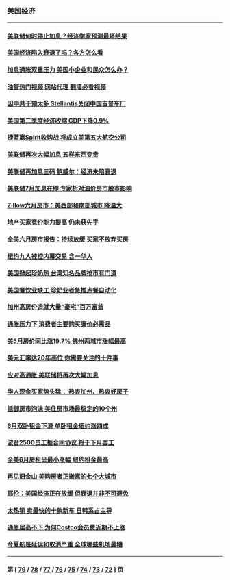 ### 美国经济
---
#### [美联储何时停止加息？经济学家预测最坏结果](../../pages/ncid1078158/n13791306.md?07291245) 
#### [美国经济陷入衰退了吗？各方怎么看](../../pages/ncid1078158/n13791167.md?07291245) 
#### [加息通胀双重压力 美国小企业和民众怎么办？](../../pages/ncid1078158/n13791154.md?07291245) 
#### [油管热门视频 网站代理 翻墙必看视频](http://209.222.30.114:81/youtube.html?07291245)
#### [因中共干预太多 Stellantis关闭中国吉普车厂](../../pages/ncid1078158/n13791107.md?07291245) 
#### [美国第二季度经济收缩 GDP下降0.9%](../../pages/ncid1078158/n13791046.md?07291245) 
#### [捷蓝赢Spirit收购战 将成立美第五大航空公司](../../pages/ncid1078158/n13790940.md?07291245) 
#### [美联储再次大幅加息 五样东西变贵](../../pages/ncid1078158/n13790334.md?07291245) 
#### [美联储再加息三码 鲍威尔：经济未陷衰退](../../pages/ncid1078158/n13790265.md?07291245) 
#### [美联储7月加息在即 专家析对油价房市股市影响](../../pages/ncid1078158/n13790209.md?07291245) 
#### [Zillow六月房市：美西部和南部城市 降温大](../../pages/ncid1078158/n13789839.md?07291245) 
#### [地产买家竞价能力提高 仍未获先手](../../pages/ncid1078158/n13789813.md?07291245) 
#### [全美六月房市报告：持续放缓 买家不放弃买房](../../pages/ncid1078158/n13789828.md?07291245) 
#### [纽约九人被控内幕交易 含一华人](../../pages/ncid1078158/n13789773.md?07291245) 
#### [美国掀起珍奶热 台湾知名品牌抢市有门道](../../pages/ncid1078158/n13789782.md?07291245) 
#### [美国餐饮业缺工 珍奶业者急推点餐自动化](../../pages/ncid1078158/n13789775.md?07291245) 
#### [加州高房价造就大量“豪宅”百万富翁](../../pages/ncid1078158/n13789685.md?07291245) 
#### [通胀压力下 消费者主要购买廉价必需品](../../pages/ncid1078158/n13789622.md?07291245) 
#### [美5月房价同比涨19.7% 佛州两城市涨幅最高](../../pages/ncid1078158/n13789550.md?07291245) 
#### [美元汇率达20年高位 你需要关注的十件事](../../pages/ncid1078158/n13788920.md?07291245) 
#### [应对高通胀 美联储将再次大幅加息](../../pages/ncid1078158/n13788963.md?07291245) 
#### [华人现金买家势头猛： 热衷加州、热衷好房子](../../pages/ncid1078158/n13788942.md?07291245) 
#### [抵御房市泡沫 美住房市场最稳定的10个州](../../pages/ncid1078158/n13784110.md?07291245) 
#### [6月双卧租金下滑 单卧租金纽约涨四成](../../pages/ncid1078158/n13788474.md?07291245) 
#### [波音2500员工拒合同协议 将于下月罢工](../../pages/ncid1078158/n13788496.md?07291245) 
#### [全美6月房租呈最小涨幅 纽约租金最高](../../pages/ncid1078158/n13788452.md?07291245) 
#### [再见旧金山 美购房者正搬离的七个大城市](../../pages/ncid1078158/n13788272.md?07291245) 
#### [耶伦：美国经济正在放缓 但衰退并非不可避免](../../pages/ncid1078158/n13788199.md?07291245) 
#### [太热销 卖最快的十款新车 日韩系占主导](../../pages/ncid1078158/n13787922.md?07291245) 
#### [通胀居高不下 为何Costco会员费近期不上涨](../../pages/ncid1078158/n13787328.md?07291245) 
#### [今夏航班延误和取消严重 全球哪些机场最糟](../../pages/ncid1078158/n13787451.md?07291245) 

---
#### 第 [ [79](./79.md?07291245) / [78](./78.md?07291245) / [77](./77.md?07291245) / [76](./76.md?07291245) / [75](./75.md?07291245) / [74](./74.md?07291245) / [73](./73.md?07291245) / [72](./72.md?07291245) ] 页
